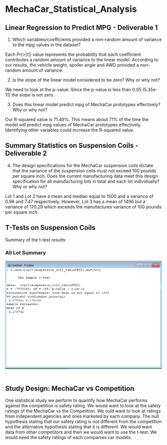 # MechaCar_Statistical_Analysis


## Linear Regression to Predict MPG - Deliverable 1

1. Which variables/coefficients provided a non-random amount of variance to the mpg values in the dataset?

Each Pr(>|t|) value represents the probability that each coefficient contributes a random amount of variance to the linear model. According to our results, the vehicle weight, spoiler angle and AWD provided a non-random amount of variance.

2. Is the slope of the linear model considered to be zero? Why or why not?

We need to look at the p-value. Since the p-value is less than 0.05 (5.35e-11) the slope is not zero.

3. Does this linear model predict mpg of MechaCar prototypes effectively? Why or why not?

Our R-squared value is 71.49%. This means about 71% of the time the model will predict mpg values of MechaCar prototypes effectively. Identifying other variables could increase the R-squared value.

## Summary Statistics on Suspension Coils - Deliverable 2

4. The design specifications for the MechaCar suspension coils dictate that the variance of the suspension coils must not exceed 100 pounds per square inch. Does the current manufacturing data meet this design specification for all manufacturing lots in total and each lot individually? Why or why not?

Lot 1 and Lot 2 have a mean and median equal to 1500 and a variance of 0.98 and 7.47 respectively. However, Lot 3 has a mean of 1496 but a variance of 170.29 which exceeds the manufactures variance of 100 pounds per square inch. 

## T-Tests on Suspension Coils

Summary of the t-test results:
### All Lot Summary
![All_Lot_Summary](/Resources/All_Lot_Summary.png). 

## Study Design: MechaCar vs Competition

One statistical study we perform to quantify how MechaCar performs against the competition is safety rating. We would want to look at the safety ratings of the MechaCar vs the Competition. We ould want to look at ratings from independent agencies and ones marketed by each company. The null hypothesis stating that our safety rating is not different from the competition and the alternative hypothesis stating that it is different. We would want data from other competitors and then we would want to use the t-test. We would need the safety ratings of each companies car models.

